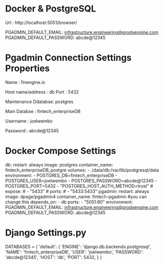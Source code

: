 # Docker & PostgreSQL

Url : http://localhost:5051/browser/

PGADMIN_DEFAULT_EMAIL: infrastructure.engineering@prodxengine.com
PGADMIN_DEFAULT_PASSWORD: abcde@12345

# Pgadmin Connection Settings Properties

Name : finengine.io

Host name/address :  db
Port : 5432

Maintenance Ddatabse: postgres

Main Databse : fintech_enterpriseDB

Username : joelwembo

Password : abcde@12345


# Docker Compose Settings

db:
    restart: always
    image: postgres
    container_name: fintech_enterpriseDB_postgre
    volumes:
      - ./data/db:/var/lib/postgresql/data
    environment:
      - POSTGRES_DB=fintech_enterpriseDB
      - POSTGRES_USER=joelwembo
      - POSTGRES_PASSWORD=abcde@12345
      - POSTGRES_PORT=5432
      - "POSTGRES_HOST_AUTH_METHOD=trust"
    # expose:
      # - "5433"
    # ports:
    #   - "5433:5433" 
  pgadmin:
      restart: always 
      image: dpage/pgadmin4
      container_name: fintech-pgadmin #you can change this
      depends_on:
        - db
      ports:
        - "5051:80"
      environment:
        PGADMIN_DEFAULT_EMAIL: infrastructure.engineering@prodxengine.com
        PGADMIN_DEFAULT_PASSWORD: abcde@12345

# Django Settings.py 

DATABASES = {
    'default': {
        'ENGINE': 'django.db.backends.postgresql',
        'NAME': 'fintech_enterpriseDB',
        'USER': 'joelwembo',
        'PASSWORD': 'abcde@12345',
        'HOST': 'db',
        'PORT': 5432,
    }
}




